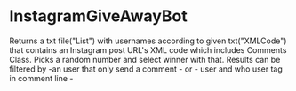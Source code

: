 # InstagramGiveAwayBot

Returns a txt file("List") with usernames according to
given txt("XMLCode") that contains an Instagram post URL's XML code which includes Comments Class.
Picks a random number and select winner with that.
Results can be filtered by -an user that only send a comment - or - user and who user tag in comment line -

